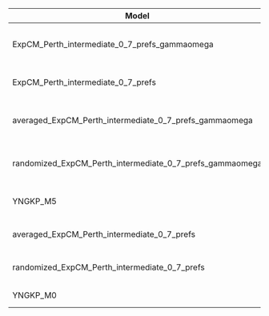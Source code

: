 | Model                                                    | deltaAIC | LogLikelihood | nParams | ParamValues                                               |
|----------------------------------------------------------|----------|---------------|---------|-----------------------------------------------------------|
| ExpCM_Perth_intermediate_0_7_prefs_gammaomega            | 0.00     | -35971.17     | 7       | alpha_omega=1.15, beta=1.46, beta_omega=10.00, kappa=3.90 |
| ExpCM_Perth_intermediate_0_7_prefs                       | 809.74   | -36377.04     | 6       | beta=1.55, kappa=3.60, omega=0.10                         |
| averaged_ExpCM_Perth_intermediate_0_7_prefs_gammaomega   | 2411.48  | -37176.91     | 7       | alpha_omega=0.58, beta=1.90, beta_omega=7.02, kappa=3.69  |
| randomized_ExpCM_Perth_intermediate_0_7_prefs_gammaomega | 2576.44  | -37259.39     | 7       | alpha_omega=0.59, beta=0.09, beta_omega=7.39, kappa=3.76  |
| YNGKP_M5                                                 | 2924.74  | -37428.54     | 12      | alpha_omega=0.62, beta_omega=8.85, kappa=3.37             |
| averaged_ExpCM_Perth_intermediate_0_7_prefs              | 4472.24  | -38208.29     | 6       | beta=1.07, kappa=3.32, omega=0.06                         |
| randomized_ExpCM_Perth_intermediate_0_7_prefs            | 4530.08  | -38237.21     | 6       | beta=0.07, kappa=3.32, omega=0.06                         |
| YNGKP_M0                                                 | 4749.94  | -38342.14     | 11      | kappa=2.99, omega=0.05                                    |